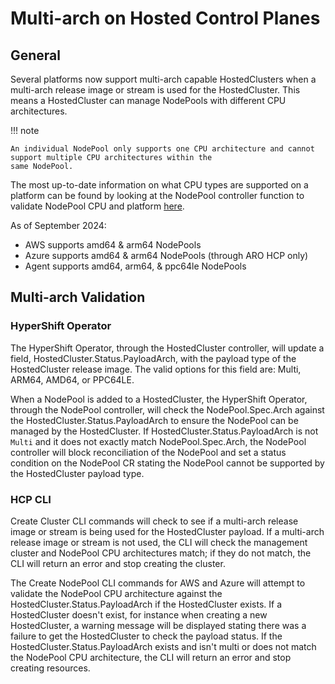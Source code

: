 # Multi-arch on Hosted Control Planes
## General
Several platforms now support multi-arch capable HostedClusters when a multi-arch release image or stream is used for 
the HostedCluster. This means a HostedCluster can manage NodePools with different CPU architectures. 

!!! note

    An individual NodePool only supports one CPU architecture and cannot support multiple CPU architectures within the 
    same NodePool.

The most up-to-date information on what CPU types are supported on a platform can be found 
by looking at the NodePool controller function to validate NodePool CPU and platform [here](https://github.com/openshift/hypershift/blob/2e7d5e357080c8e8d0f91fac71917723814440cc/hypershift-operator/controllers/nodepool/nodepool_controller.go#L1010).

As of September 2024:

* AWS supports amd64 & arm64 NodePools
* Azure supports amd64 & arm64 NodePools (through ARO HCP only)
* Agent supports amd64, arm64, & ppc64le NodePools

## Multi-arch Validation
### HyperShift Operator
The HyperShift Operator, through the HostedCluster controller, will update a field, HostedCluster.Status.PayloadArch, 
with the payload type of the HostedCluster release image. The valid options for this field are: Multi, ARM64, AMD64, or 
PPC64LE.

When a NodePool is added to a HostedCluster, the HyperShift Operator, through the NodePool controller, will check the 
NodePool.Spec.Arch against the HostedCluster.Status.PayloadArch to ensure the NodePool can be managed by the 
HostedCluster. If HostedCluster.Status.PayloadArch is not `Multi` and it does not exactly match NodePool.Spec.Arch, the 
NodePool controller will block reconciliation of the NodePool and set a status condition on the NodePool CR stating the 
NodePool cannot be supported by the HostedCluster payload type.

### HCP CLI
Create Cluster CLI commands will check to see if a multi-arch release image or stream is being used for the 
HostedCluster payload. If a multi-arch release image or stream is not used, the CLI will check the management cluster 
and NodePool CPU architectures match; if they do not match, the CLI will return an error and stop creating the cluster.

The Create NodePool CLI commands for AWS and Azure will attempt to validate the NodePool CPU architecture against the 
HostedCluster.Status.PayloadArch if the HostedCluster exists. If a HostedCluster doesn't exist, for instance when 
creating a new HostedCluster, a warning message will be displayed stating there was a failure to get the HostedCluster 
to check the payload status. If the HostedCluster.Status.PayloadArch exists and isn't multi or does not match the 
NodePool CPU architecture, the CLI will return an error and stop creating resources.